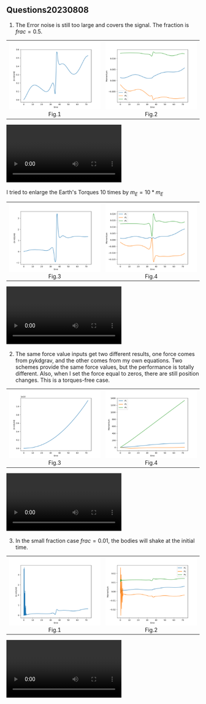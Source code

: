 ## Questions20230808

1. The Error noise is still too large and covers the signal. The fraction is $frac=0.5$.

<table>
    <tr>
        <td ><center><img src="./Report20230808_pic/reference_H2.png" >Fig.1 </center></td>
        <td ><center><img src="./Report20230808_pic/reference_H_com.png" >Fig.2 </center></td>
    </tr>
</table> 

<video src="Report20230808_pic/reference.avi"></video>

I tried to enlarge the Earth's Torques 10 times by $m_E = 10*m_E$

<table>
    <tr>
        <td ><center><img src="./Report20230808_pic/reference_10times_H2.png" >Fig.3 </center></td>
        <td ><center><img src="./Report20230808_pic/reference_10times_H_com.png" >Fig.4 </center></td>
    </tr>
</table> 

<video src="Report20230808_pic/reference_10times.avi"></video>

2. The same force value inputs get two different results, one force comes from pykdgrav, and the other comes from my own equations. Two schemes provide the same force values, but the performance is totally different. Also, when I set the force equal to zeros, there are still position changes. This is a torques-free case.

<table>
    <tr>
        <td ><center><img src="./Report20230808_pic/scheme_mine_H2.png" >Fig.3 </center></td>
        <td ><center><img src="./Report20230808_pic/scheme_mine_H_com.png" >Fig.4 </center></td>
    </tr>
</table> 

<video src="Report20230808_pic/scheme_mine.avi"></video>

3. In the small fraction case $frac = 0.01$, the bodies will shake at the initial time.

<table>
    <tr>
        <td ><center><img src="./Report20230808_pic/small_fraction_H2.png" >Fig.1</center></td>
        <td ><center><img src="./Report20230808_pic/small_fraction_H_com.png" >Fig.2</center></td>
    </tr>
   <tr>
</table>

<video src="Report20230808_pic/small_fraction_case.avi"></video>

